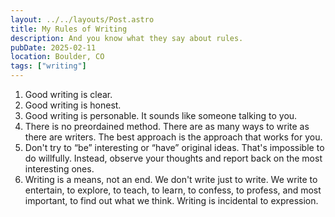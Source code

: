 ```yaml
---
layout: ../../layouts/Post.astro
title: My Rules of Writing
description: And you know what they say about rules.
pubDate: 2025-02-11
location: Boulder, CO
tags: ["writing"]
---
```


1. Good writing is clear.
2. Good writing is honest.
3. Good writing is personable. It sounds like someone talking to you.
4. There is no preordained method. There are as many ways to write as there are writers. The best approach is the approach that works for you.
5. Don't try to “be” interesting or “have” original ideas. That's impossible to do willfully. Instead, observe your thoughts and report back on the most interesting ones.
6. Writing is a means, not an end. We don't write just to write. We write to entertain, to explore, to teach, to learn, to confess, to profess, and most important, to find out what we think. Writing is incidental to expression.
